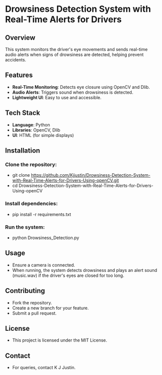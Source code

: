 # Drowsiness Detection System with Real-Time Alerts for Drivers
## Overview
This system monitors the driver's eye movements and sends real-time audio alerts when signs of drowsiness are detected, helping prevent accidents.

## Features
- **Real-Time Monitoring**: Detects eye closure using OpenCV and Dlib.
- **Audio Alerts**: Triggers sound when drowsiness is detected.
- **Lightweight UI**: Easy to use and accessible.
## Tech Stack
- **Language**: Python
- **Libraries**: OpenCV, Dlib
- **UI**: HTML (for simple displays)
## Installation
### Clone the repository:
- git clone https://github.com/Kjjustin/Drowsiness-Detection-System-with-Real-Time-Alerts-for-Drivers-Using-openCV.git
- cd Drowsiness-Detection-System-with-Real-Time-Alerts-for-Drivers-Using-openCV
### Install dependencies:
- pip install -r requirements.txt
### Run the system:
- python Drowsiness_Detection.py
## Usage
- Ensure a camera is connected.
- When running, the system detects drowsiness and plays an alert sound (music.wav) if the driver's eyes are closed for too long.
## Contributing
- Fork the repository.
- Create a new branch for your feature.
- Submit a pull request.
## License
- This project is licensed under the MIT License.

## Contact
- For queries, contact K J Justin.
